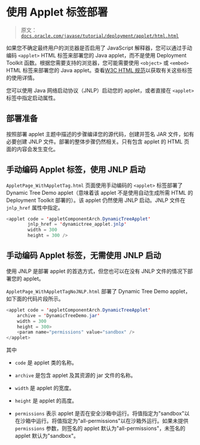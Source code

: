 # 使用 Applet 标签部署

> 原文：[`docs.oracle.com/javase/tutorial/deployment/applet/html.html`](https://docs.oracle.com/javase/tutorial/deployment/applet/html.html)

如果您不确定最终用户的浏览器是否启用了 JavaScript 解释器，您可以通过手动编码 `<applet>` HTML 标签来部署您的 Java applet，而不是使用 Deployment Toolkit 函数。根据您需要支持的浏览器，您可能需要使用 `<object>` 或 `<embed>` HTML 标签来部署您的 Java applet。查看[W3C HTML 规范](http://www.w3.org/TR/1999/REC-html401-19991224/)以获取有关这些标签的使用详情。

您可以使用 Java 网络启动协议（JNLP）启动您的 applet，或者直接在 `<applet>` 标签中指定启动属性。

## 部署准备

按照部署 applet 主题中描述的步骤编译您的源代码，创建并签名 JAR 文件，如有必要创建 JNLP 文件。部署的整体步骤仍然相关。只有包含 applet 的 HTML 页面的内容会发生变化。

## 手动编码 Applet 标签，使用 JNLP 启动

`AppletPage_WithAppletTag.html` 页面使用手动编码的 `<applet>` 标签部署了 Dynamic Tree Demo applet（意味着该 applet 不是使用自动生成所需 HTML 的 Deployment Toolkit 部署的）。该 applet 仍然使用 JNLP 启动。JNLP 文件在 `jnlp_href` 属性中指定。

```java
<applet code = 'appletComponentArch.DynamicTreeApplet' 
        jnlp_href = 'dynamictree_applet.jnlp'
        width = 300
        height = 300 />

```

## 手动编码 Applet 标签，无需使用 JNLP 启动

使用 JNLP 是部署 applet 的首选方式，但您也可以在没有 JNLP 文件的情况下部署您的 applet。

`AppletPage_WithAppletTagNoJNLP.html` 部署了 Dynamic Tree Demo applet，如下面的代码片段所示。

```java
<applet code = 'appletComponentArch.DynamicTreeApplet' 
    archive = 'DynamicTreeDemo.jar'
    width = 300
    height = 300>
    <param name="permissions" value="sandbox" />
</applet>

```

其中

+   `code` 是 applet 类的名称。

+   `archive` 是包含 applet 及其资源的 jar 文件的名称。

+   `width` 是 applet 的宽度。

+   `height` 是 applet 的高度。

+   `permissions` 表示 applet 是否在安全沙箱中运行。将值指定为"sandbox"以在沙箱中运行。将值指定为"all-permissions"以在沙箱外运行。如果未提供 `permissions` 参数，则签名的 applet 默认为"all-permissions"，未签名的 applet 默认为"sandbox"。
